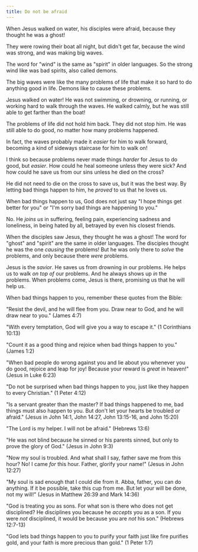 ```yaml
---
title: Do not be afraid
---
```


When Jesus walked on water, his disciples were afraid, because they thought he was a ghost!

They were rowing their boat all night, but didn't get far, because the wind was strong, and was making big waves.

The word for "wind" is the same as "spirit" in older languages. So the strong wind like was bad spirits, also called demons.

The big waves were like the many problems of life that make it so hard to do anything good in life. Demons like to cause these problems.

Jesus walked on water! He was not swimming, or drowning, or running, or working hard to walk through the waves. He walked calmly, but he was still able to get farther than the boat!

The problems of life did not hold him back. They did not stop him. He was still able to do good, no matter how many problems happened.

In fact, the waves probably made it *easier* for him to walk forward, becoming a kind of sideways staircase for him to walk on!

I think so because problems never made things *harder* for Jesus to do good, but *easier*. How could he heal someone unless they were sick? And how could he save us from our sins unless he died on the cross?

He did not need to die on the cross to save us, but it was the best way. By letting bad things happen to him, he *proved* to us that he loves us.

When bad things happen to us, God does not just say "I hope things get better for you" or "I'm sorry bad things are happening to you."

No. He *joins us* in suffering, feeling pain, experiencing sadness and loneliness, in being hated by all, betrayed by even his closest friends.

When the disciples saw Jesus, they thought he was a ghost! The word for "ghost" and "spirit" are the same in older languages. The disciples thought he was the one *causing* the problems! But he was only there to *solve* the problems, and only because there *were* problems.

Jesus is the *savior*. He saves us from drowning in our problems. He helps us to walk *on top of* our problems. And he always shows up *in* the problems. When problems come, Jesus is there, promising us that he will help us.

When bad things happen to you, remember these quotes from the Bible:

"Resist the devil, and he will flee from you. Draw near to God, and he will draw near to you." (James 4:7)

"With every temptation, God will give you a way to escape it." (1 Corinthians 10:13)

"Count it as a good thing and rejoice when bad things happen to you." (James 1:2)

"When bad people do wrong against you and lie about you whenever you do good, rejoice and leap for joy! Because your reward is *great* in heaven!" (Jesus in Luke 6:23)

"Do not be surprised when bad things happen to you, just like they happen to every Christian." (1 Peter 4:12)

"Is a servant greater than the master? If bad things happened to me, bad things must also happen to you. But don't let your hearts be troubled or afraid." (Jesus in John 14:1, John 14:27, John 13:15-16, and John 15:20)

"The Lord is my helper. I will not be afraid." (Hebrews 13:6)

"He was not blind because he sinned or his parents sinned, but only to prove the glory of God." (Jesus in John 9:3)

"Now my soul is troubled. And what shall I say, father save me from this hour? No! I came *for* this hour. Father, glorify your name!" (Jesus in John 12:27)

"My soul is sad enough that I could die from it. Abba, father, you can do anything. If it be possible, take this cup from me. But let your will be done, not my will!" (Jesus in Matthew 26:39 and Mark 14:36)

"God is treating you as sons. For what son is there who does not get disciplined? He disciplines you because he *accepts* you as a son. If you were *not* disciplined, it would be because you are *not* his son." (Hebrews 12:7-13)

"God lets bad things happen to you to purify your faith just like fire purifies gold, and your faith is more precious than gold." (1 Peter 1:7)
